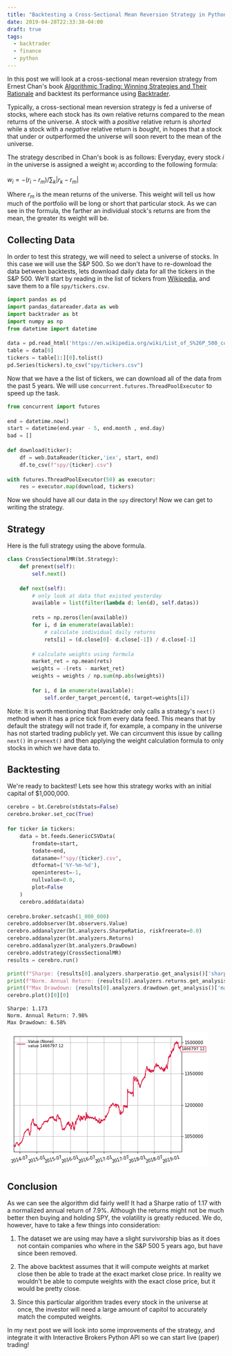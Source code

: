 ```yaml
---
title: "Backtesting a Cross-Sectional Mean Reversion Strategy in Python"
date: 2019-04-28T22:33:38-04:00
draft: true
tags:
  - backtrader
  - finance
  - python
---
```


In this post we will look at a cross-sectional mean reversion strategy from Ernest Chan's book [Algorithmic Trading: Winning Strategies and Their Rationale](https://amzn.to/2VptDjd) and backtest its performance using [Backtrader](https://www.backtrader.com/).

Typically, a cross-sectional mean reversion strategy is fed a universe of stocks, where each stock has its own relative returns compared to the mean returns of the universe. A stock with a *positive* relative return is *shorted* while a stock with a *negative* relative return is *bought*, in hopes that a stock that under or outperformed the universe will soon revert to the mean of the universe.

The strategy described in Chan's book is as follows: Everyday, every stock $i$ in the universe is assigned a weight $w_i$ according to the following formula:

$w_i = -(r_i - r_m) / \sum_k | r_k - r_m|$

Where $r_m$ is the mean returns of the universe. This weight will tell us how much of the portfolio will be long or short that particular stock. As we can see in the formula, the farther an individual stock's returns are from the mean, the greater its weight will be.

## Collecting Data

In order to test this strategy, we will need to select a universe of stocks. In this case we will use the S&P 500. So we don't have to re-download the data between backtests, lets download daily data for all the tickers in the S&P 500. We'll start by reading in the list of tickers from [Wikipedia](https://en.wikipedia.org/wiki/List_of_S%26P_500_companies), and save them to a file `spy/tickers.csv`.


```python
import pandas as pd
import pandas_datareader.data as web
import backtrader as bt
import numpy as np
from datetime import datetime

data = pd.read_html('https://en.wikipedia.org/wiki/List_of_S%26P_500_companies')
table = data[0]
tickers = table[1:][0].tolist()
pd.Series(tickers).to_csv("spy/tickers.csv")
```

Now that we have a the list of tickers, we can download all of the data from the past 5 years. We will use `concurrent.futures.ThreadPoolExecutor` to speed up the task.


```python
from concurrent import futures

end = datetime.now()
start = datetime(end.year - 5, end.month , end.day)
bad = []

def download(ticker):
    df = web.DataReader(ticker,'iex', start, end)
    df.to_csv(f"spy/{ticker}.csv")

with futures.ThreadPoolExecutor(50) as executor:
    res = executor.map(download, tickers)

```

Now we should have all our data in the `spy` directory! Now we can get to writing the strategy.

## Strategy

Here is the full strategy using the above formula.


```python
class CrossSectionalMR(bt.Strategy):
    def prenext(self):
        self.next()

    def next(self):
        # only look at data that existed yesterday
        available = list(filter(lambda d: len(d), self.datas))

        rets = np.zeros(len(available))
        for i, d in enumerate(available):
            # calculate individual daily returns
            rets[i] = (d.close[0]- d.close[-1]) / d.close[-1]

        # calculate weights using formula
        market_ret = np.mean(rets)
        weights = -(rets - market_ret)
        weights = weights / np.sum(np.abs(weights))

        for i, d in enumerate(available):
            self.order_target_percent(d, target=weights[i])
```

Note: It is worth mentioning that Backtrader only calls a strategy's `next()` method when it has a price tick from every data feed. This means that by default the strategy will not trade if, for example, a company in the universe has not started trading publicly yet. We can circumvent this issue by calling `next()` in `prenext()` and then applying the weight calculation formula to only stocks in which we have data to.

## Backtesting

We're ready to backtest! Lets see how this strategy works with an initial capital of $1,000,000.


```python
cerebro = bt.Cerebro(stdstats=False)
cerebro.broker.set_coc(True)

for ticker in tickers:
    data = bt.feeds.GenericCSVData(
        fromdate=start,
        todate=end,
        dataname=f"spy/{ticker}.csv",
        dtformat=('%Y-%m-%d'),
        openinterest=-1,
        nullvalue=0.0,
        plot=False
    )
    cerebro.adddata(data)

cerebro.broker.setcash(1_000_000)
cerebro.addobserver(bt.observers.Value)
cerebro.addanalyzer(bt.analyzers.SharpeRatio, riskfreerate=0.0)
cerebro.addanalyzer(bt.analyzers.Returns)
cerebro.addanalyzer(bt.analyzers.DrawDown)
cerebro.addstrategy(CrossSectionalMR)
results = cerebro.run()
```


```python
print(f"Sharpe: {results[0].analyzers.sharperatio.get_analysis()['sharperatio']:.3f}")
print(f"Norm. Annual Return: {results[0].analyzers.returns.get_analysis()['rnorm100']:.2f}%")
print(f"Max Drawdown: {results[0].analyzers.drawdown.get_analysis()['max']['drawdown']:.2f}%")
cerebro.plot()[0][0]
```

    Sharpe: 1.173
    Norm. Annual Return: 7.98%
    Max Drawdown: 6.58%





![png](output_18_1.png)



## Conclusion

As we can see the algorithm did fairly well! It had a Sharpe ratio of 1.17 with a normalized annual return of 7.9%. Although the returns might not be much better then buying and holding SPY, the volatility is greatly reduced. We do, however, have to take a few things into consideration:

1. The dataset we are using may have a slight survivorship bias as it does not contain companies who where in the S&P 500 5 years ago, but have since been removed.

2. The above backtest assumes that it will compute weights at market close then be able to trade at the exact market close price. In reality we wouldn't be able to compute weights with the exact close price, but it would be pretty close.

3. Since this particular algorithm trades every stock in the universe at once, the investor will need a large amount of capitol to accurately match the computed weights.

In my next post we will look into some improvements of the strategy, and integrate it with Interactive Brokers Python API so we can start live (paper) trading!
